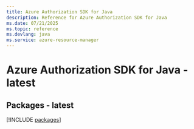 ```yaml
---
title: Azure Authorization SDK for Java
description: Reference for Azure Authorization SDK for Java
ms.date: 07/21/2025
ms.topic: reference
ms.devlang: java
ms.service: azure-resource-manager
---
```

# Azure Authorization SDK for Java - latest
## Packages - latest
[!INCLUDE [packages](authorization-index.md)]